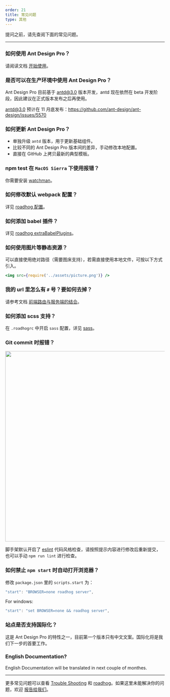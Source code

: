 ```yaml
---
order: 21
title: 常见问题
type: 其他
---
```


提问之前，请先查阅下面的常见问题。

---

### 如何使用 Ant Design Pro？

请阅读文档 [开始使用](/docs/getting-started)。

### 是否可以在生产环境中使用 Ant Design Pro？

Ant Design Pro 目前基于 antd@3.0 版本开发，antd 现在依然在 beta 开发阶段，因此建议在正式版本发布之后再使用。

antd@3.0 预计在 11 月底发布：https://github.com/ant-design/ant-design/issues/5570

### 如何更新 Ant Design Pro？

- 单独升级 `antd` 版本，用于更新基础组件。
- 比较不同的 Ant Design Pro 版本间的差异，手动修改本地配置。
- 直接在 GitHub 上拷贝最新的典型模板。

### npm test 在 `MacOS Sierra` 下使用报错？

你需要安装 [watchman](https://github.com/facebookincubator/create-react-app/blob/master/packages/react-scripts/template/README.md#npm-test-hangs-on-macos-sierra)。

### 如何修改默认 webpack 配置？

详见 [roadhog 配置](https://github.com/sorrycc/roadhog#%E9%85%8D%E7%BD%AE)。

### 如何添加 babel 插件？

详见 [roadhog extraBabelPlugins](https://github.com/sorrycc/roadhog#extrababelplugins)。

### 如何使用图片等静态资源？

可以直接使用绝对路径（需要图床支持），若需直接使用本地文件，可按以下方式引入。

```jsx
<img src={require('../assets/picture.png')} />
```

### 我的 url 里怎么有 `#` 号？要如何去掉？

请参考文档 [前端路由与服务端的结合](/docs/deploy#前端路由与服务端的结合)。

### 如何添加 scss 支持？

在 `.roadhogrc` 中开启 `sass` 配置，详见 [sass](https://github.com/sorrycc/roadhog#sass)。

### Git commit 时报错？

<img src="https://gw.alipayobjects.com/zos/rmsportal/KkPUhMMpGtEdhSGfxxKz.png" width="600" />

脚手架默认开启了 [eslint](http://eslint.org/) 代码风格检查，请按照提示内容进行修改后重新提交，也可以手动 `npm run lint` 进行检查。

### 如何禁止 `npm start` 时自动打开浏览器？

修改 `package.json` 里的 `scripts.start` 为：

```js
"start": "BROWSER=none roadhog server",
```

For windows:

```js
"start": "set BROWSER=none && roadhog server",
```

### 站点是否支持国际化？

这是 Ant Design Pro 的特性之一，目前第一个版本只有中文文案。国际化将是我们下一步的首要工作。

### English Documentation?

English Documentation will be translated in next couple of monthes.

---

更多常见问题可以查看 [Trouble Shooting](https://github.com/facebookincubator/create-react-app/blob/master/packages/react-scripts/template/README.md#troubleshooting) 和 [roadhog](https://github.com/sorrycc/roadhog)。如果这里未能解决你的问题，欢迎 [报告给我们](https://github.com/ant-design/ant-design-pro/issues)。
